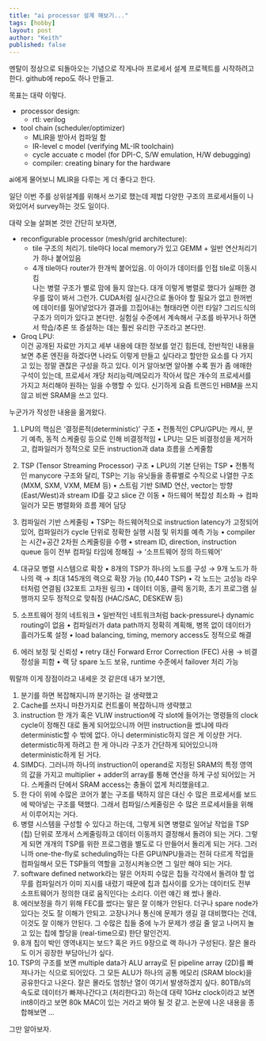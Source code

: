 ```yaml
---
title: "ai processor 설계 해보기..."
tags: [hobby]
layout: post
author: "Keith"
published: false
---
```


멘탈이 정상으로 되돌아오는 기념으로 작게나마 프로세서 설계 프로젝트를 시작하려고 한다. github에 repo도 하나 만들고.

목표는 대략 이렇다.
- processor design: 
   - rtl: verilog
- tool chain (scheduler/optimizer)
   - MLIR을 받아서 컴파일 함
   - IR-level c model (verifying ML-IR toolchain)
   - cycle accuate c model (for DPI-C, S/W emulation, H/W debugging)
   - compiler: creating binary for the hardware

ai에게 물어보니 MLIR을 다루는 게 더 좋다고 한다.

일단 이번 주를 상위설계를 위해서 쓰기로 했는데 제법 다양한 구조의 프로세서들이 나와있어서 survey하는 것도 일이다.

대략 오늘 살펴본 것만 간단히 보자면,
- reconfigurable processor (mesh/grid architecture): 
   - tile 구조의 처리기. tile마다 local memory가 있고 GEMM + 일반 연산처리기가 하나 붙어있음
   - 4개 tile마다 router가 한개씩 붙어있음. 이 아이가 데이터를 인접 tile로 이동시킴  
   나는 병렬 구조가 별로 맘에 들지 않는다. 대개 이렇게 병렬로 했다가 실패한 경우를 많이 봐서 그런가. CUDA처럼 실시간으로 돌아야 할 필요가 없고 한꺼번에 데이터를 밀어넣었다가 결과를 끄집어내는 형태라면 이런 타일? 그리드식의 구조가 의미가 있다고 본다만. 실험실 수준에서 계속해서 구조를 바꾸거나 하면서 학습/추론 또 증설하는 데는 훨씬 유리한 구조라고 본다만.
- Groq LPU:    
이건 공개된 자료만 가지고 세부 내용에 대한 정보를 얻긴 힘든데, 전반적인 내용을 보면 추론 엔진을 하겠다면 나라도 이렇게 만들고 싶다라고 할만한 요소를 다 가지고 있는 정말 괜찮은 구성을 하고 있다. 이거 알아보면 알아볼 수록 뭔가 좀 애매한 구석이 있는데, 프로세서 개당 처리능력/메모리가 작아서 많은 개수의 프로세서를 가지고 처리해야 원하는 일을 수행할 수 있다. 신기하게 요즘 트랜드인 HBM을 쓰지 않고 비싼 SRAM을 쓰고 있다. 

누군가가 작성한 내용을 옮겨왔다.

 1. LPU의 핵심은 ‘결정론적(deterministic)’ 구조
	•	전통적인 CPU/GPU는 캐시, 분기 예측, 동적 스케줄링 등으로 인해 비결정적임
	•	LPU는 모든 비결정성을 제거하고, 컴파일러가 정적으로 모든 instruction과 data 흐름을 스케줄함

 2. TSP (Tensor Streaming Processor) 구조
	•	LPU의 기본 단위는 TSP
	•	전통적인 manycore 구조와 달리, TSP는 기능 유닛들을 종류별로 수직으로 나열한 구조 (MXM, SXM, VXM, MEM 등)
	•	스트림 기반 SIMD 연산, vector는 방향(East/West)과 stream ID를 갖고 slice 간 이동
	•	하드웨어 복잡성 최소화 → 컴파일러가 모든 병렬화와 흐름 제어 담당

 3. 컴파일러 기반 스케줄링
	•	TSP는 하드웨어적으로 instruction latency가 고정되어 있어, 컴파일러가 cycle 단위로 정확한 실행 시점 및 위치를 예측 가능
	•	compiler는 시간+공간 2차원 스케줄링을 수행
	•	stream ID, direction, instruction queue 등이 전부 컴파일 타임에 정해짐 → ‘소프트웨어 정의 하드웨어’

 4. 대규모 병렬 시스템으로 확장
	•	8개의 TSP가 하나의 노드를 구성 → 9개 노드가 하나의 랙 → 최대 145개의 랙으로 확장 가능 (10,440 TSP)
	•	각 노드는 고성능 라우터처럼 연결됨 (32포트 고차원 링크)
	•	데이터 이동, 클럭 동기화, 초기 프로그램 실행까지 모두 정적으로 맞춰짐 (HAC/SAC, DESKEW 등)

 5. 소프트웨어 정의 네트워크
	•	일반적인 네트워크처럼 back-pressure나 dynamic routing이 없음
	•	컴파일러가 data path까지 정확히 계획해, 병목 없이 데이터가 흘러가도록 설정
	•	load balancing, timing, memory access도 정적으로 해결

 6. 에러 보정 및 신뢰성
	•	retry 대신 Forward Error Correction (FEC) 사용 → 비결정성을 피함
	•	랙 당 spare 노드 보유, runtime 수준에서 failover 처리 가능

뭐랄까 이게 장점이라고 내세운 것 같은데 내가 보기엔,

1. 분기를 하면 복잡해지니까 분기하는 걸 생략했고
2. Cache를 쓰자니 마찬가지로 컨트롤이 복잡하니까 생략했고
3. instruction 한 개가 혹은 VLIW instruction에 각 slot에 들어가는 명령들의 clock cycle이 정해진 대로 돌게 되어있으니까 어떤 instruction을 썼냐에 따라 deterministic할 수 밖에 없다. 아니 deterministic하지 않은 게 이상한 거다. determistic하게 하려고 한 게 아니라 구조가 간단하게 되어있으니까 deterministic하게 된 거다.
4. SIMD다. 그러니까 하나의 instruction이 operand로 지정된 SRAM의 특정 영역의 값을 가지고 multiplier + adder의 array를 통해 연산을 하게 구성 되어있는 거다. 스케줄러 단에서 SRAM access는 충돌이 없게 처리했을테고.
5. 한 다이 위에 수많은 코어가 붙는 구조를 택하지 않은 대신 수 많은 프로세서를 보드에 박아넣는 구조를 택했다. 그래서 컴파일/스케줄링은 수 많은 프로세서들을 위해서 이루어지는 거다. 
6. 병렬 시스템을 구성할 수 있다고 하는데, 그렇게 되면 병렬로 일어날 작업을 TSP (칩) 단위로 쪼개서 스케줄링하고 데이터 이동까지 결정해서 돌려야 되는 거다. 그렇게 되면 개개의 TSP를 위한 프로그램을 별도로 다 만들어서 돌리게 되는 거다. 그러니까 one-the-fly로 scheduling하는 다른 GPU/NPU들과는 전혀 다르게 작업을 컴파일해서 모든 TSP들의 역할을 고정시켜놓으면 그 일만 해야 되는 거다.
7. software defined network라는 말은 어차피 수많은 칩들 각각에서 돌려야 할 업무를 컴파일러가 이미 지시를 내렸기 때문에 칩과 칩사이를 오가는 데이터도 전부 소프트웨어가 정의한 대로 움직인다는 소리다. 이런 얘긴 왜 썼나 몰라.
8. 에러보정을 하기 위해 FEC를 썼다는 말은 잘 이해가 안된다. 더구나 spare node가 있다는 것도 잘 이해가 안되고. 고장나거나 통신에 문제가 생길 걸 대비했다는 건데, 이것도 잘 이해가 안된다. 그 수많은 칩들 중에 누가 문제가 생길 줄 알고 나머지 놀고 있는 칩에 할당을 (real-time으로) 한단 말인건지.
9. 8개 칩이 박인 영역내지는 보드? 혹은 카드 9장으로 랙 하나가 구성된다. 잘은 몰라도 이거 굉장한 부담아닌가 싶다. 
10. TSP의 구조를 보면 multiple data가 ALU array로 된 pipeline array (2D)를 빠져나가는 식으로 되어있다. 그 모든 ALU가 하나의 공통 메모리 (SRAM block)을 공유한다고 나온다. 잘은 몰라도 엄청난 열이 여기서 발생하겠지 싶다. 80TB/s의 속도로 데이터가 빠져나간다고 (처리한다고) 하는데 대략 1GHz clock이라고 보면 int8이라고 보면 80k MAC이 있는 거라고 봐야 될 것 같고. 논문에 나온 내용을 종합해보면 ...

그만 알아보자.
